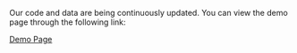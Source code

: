 Our code and data are being continuously updated. You can view the demo page through the following link:

[Demo Page](https://z844.github.io/CECoD-Spoken.github.io/)
